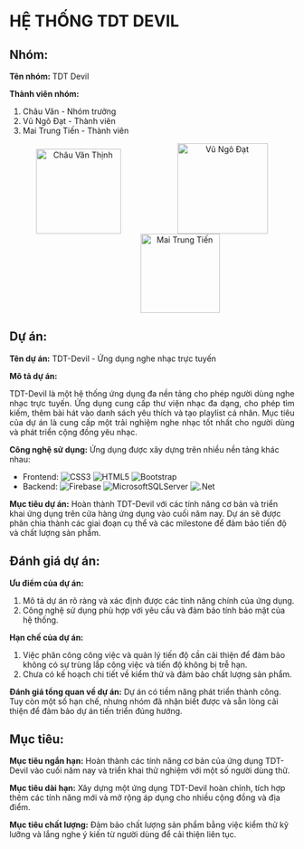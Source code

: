 # HỆ THỐNG TDT DEVIL

## Nhóm:

**Tên nhóm:** TDT Devil

**Thành viên nhóm:**
1. Châu Văn  - Nhóm trưởng
2. Vũ Ngô Đạt - Thành viên
3. Mai Trung Tiến - Thành viên

<div align="center">
  <img src="https://github.com/dat911zz/TDT-Music/assets/86876887/8bad29b9-e50b-49c1-b478-391fe8bb4418" alt="Châu Văn Thịnh" width="150"><img width="100"><img src="https://github.com/dat911zz/TDT-Music/assets/86876887/dcb4c9d2-aaf2-4915-a040-9a63220bd4d7" alt="Vũ Ngô Đạt" width="160"><img width="100"><img src="https://github.com/dat911zz/TDT-Music/assets/86876887/df9e7dcb-d542-42ab-a87a-a2466f903516" alt="Mai Trung Tiến" width="140">
</div>

## Dự án:

**Tên dự án:** TDT-Devil - Ứng dụng nghe nhạc trực tuyến

**Mô tả dự án:** <p align="justify">TDT-Devil là một hệ thống ứng dụng đa nền tảng cho phép người dùng nghe nhạc trực tuyến. Ứng dụng cung cấp thư viện nhạc đa dạng, cho phép tìm kiếm, thêm bài hát vào danh sách yêu thích và tạo playlist cá nhân. Mục tiêu của dự án là cung cấp một trải nghiệm nghe nhạc tốt nhất cho người dùng và phát triển cộng đồng yêu nhạc.</p>

**Công nghệ sử dụng:** Ứng dụng được xây dựng trên nhiều nền tảng khác nhau:
- Frontend: ![CSS3](https://img.shields.io/badge/css3-%231572B6.svg?style=flat&logo=css3&logoColor=white) ![HTML5](https://img.shields.io/badge/html5-%23E34F26.svg?style=flat&logo=html5&logoColor=white) ![Bootstrap](https://img.shields.io/badge/bootstrap-%23563D7C.svg?style=flat&logo=bootstrap&logoColor=white)
- Backend: ![Firebase](https://img.shields.io/badge/Firebase-1A73E8?style=flat&logo=firebase) ![MicrosoftSQLServer](https://img.shields.io/badge/Microsoft%20SQL%20Sever-CC2927?style=flat&logo=microsoft%20sql%20server&logoColor=white) ![.Net](https://img.shields.io/badge/NET%20Core-512bd4?style=flat&logo=csharp)

**Mục tiêu dự án:** Hoàn thành TDT-Devil với các tính năng cơ bản và triển khai ứng dụng trên cửa hàng ứng dụng vào cuối năm nay. Dự án sẽ được phân chia thành các giai đoạn cụ thể và các milestone để đảm bảo tiến độ và chất lượng sản phẩm.

## Đánh giá dự án:

**Ưu điểm của dự án:**
1. Mô tả dự án rõ ràng và xác định được các tính năng chính của ứng dụng.
2. Công nghệ sử dụng phù hợp với yêu cầu và đảm bảo tính bảo mật của hệ thống.

**Hạn chế của dự án:**
1. Việc phân công công việc và quản lý tiến độ cần cải thiện để đảm bảo không có sự trùng lắp công việc và tiến độ không bị trễ hạn.
2. Chưa có kế hoạch chi tiết về kiểm thử và đảm bảo chất lượng sản phẩm.

**Đánh giá tổng quan về dự án:** Dự án có tiềm năng phát triển thành công. Tuy còn một số hạn chế, nhưng nhóm đã nhận biết được và sẵn lòng cải thiện để đảm bảo dự án tiến triển đúng hướng.

## Mục tiêu:

**Mục tiêu ngắn hạn:** Hoàn thành các tính năng cơ bản của ứng dụng TDT-Devil vào cuối năm nay và triển khai thử nghiệm với một số người dùng thử.

**Mục tiêu dài hạn:** Xây dựng một ứng dụng TDT-Devil hoàn chỉnh, tích hợp thêm các tính năng mới và mở rộng áp dụng cho nhiều cộng đồng và địa điểm.

**Mục tiêu chất lượng:** Đảm bảo chất lượng sản phẩm bằng việc kiểm thử kỹ lưỡng và lắng nghe ý kiến từ người dùng để cải thiện liên tục.

